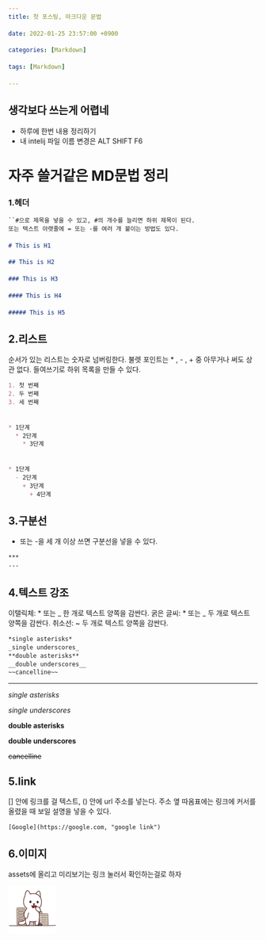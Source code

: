 ```yaml
---
title: 첫 포스팅, 마크다운 문법

date: 2022-01-25 23:57:00 +0900

categories: [Markdown]

tags: [Markdown]

---
```


## 생각보다 쓰는게 어렵네
- 하루에 한번 내용 정리하기
- 내 intelij 파일 이름 변경은 ALT SHIFT F6


# 자주 쓸거같은 MD문법 정리

### 1.헤더
``` Markdown
``#으로 제목을 넣을 수 있고, #의 개수를 늘리면 하위 제목이 된다.
또는 텍스트 아랫줄에 = 또는 -를 여러 개 붙이는 방법도 있다.

# This is H1

## This is H2

### This is H3

#### This is H4

##### This is H5
```


## 2.리스트
   순서가 있는 리스트는 숫자로 넘버링한다.
   불렛 포인트는 * , - , + 중 아무거나 써도 상관 없다.
   들여쓰기로 하위 목록을 만들 수 있다.

```Markdown
1. 첫 번째
2. 두 번째
3. 세 번째


* 1단계
  * 2단계
    * 3단계


* 1단계
  - 2단계
    + 3단계
      + 4단계
```

## 3.구분선
* 또는 -을 세 개 이상 쓰면 구분선을 넣을 수 있다.
```Markdown
***
---
```

## 4.텍스트 강조
   이탤릭체: * 또는 _ 한 개로 텍스트 양쪽을 감싼다.
   굵은 글씨: * 또는 _ 두 개로 텍스트 양쪽을 감싼다.
   취소선: ~ 두 개로 텍스트 양쪽을 감싼다.

```Markdown
*single asterisks*
_single underscores_
**double asterisks**
__double underscores__
~~cancelline~~
```
---
*single asterisks*

_single underscores_

**double asterisks**

__double underscores__

~~cancelline~~

## 5.link
[] 안에 링크를 걸 텍스트, () 안에 url 주소를 넣는다.
주소 옆 따옴표에는 링크에 커서를 올렸을 때 보일 설명을 넣을 수 있다.
```
[Google](https://google.com, "google link")
```


## 6.이미지
assets에 올리고 미리보기는 링크 눌러서 확인하는걸로 하자

![Image Alt 텍스트](/assets/img/favicons/favicon-96x96.png)
